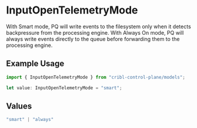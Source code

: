 # InputOpenTelemetryMode

With Smart mode, PQ will write events to the filesystem only when it detects backpressure from the processing engine. With Always On mode, PQ will always write events directly to the queue before forwarding them to the processing engine.

## Example Usage

```typescript
import { InputOpenTelemetryMode } from "cribl-control-plane/models";

let value: InputOpenTelemetryMode = "smart";
```

## Values

```typescript
"smart" | "always"
```